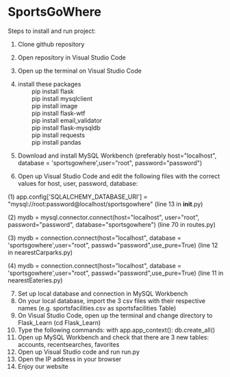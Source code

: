 # SportsGoWhere

Steps to install and run project:
1. Clone github repository
2. Open repository in Visual Studio Code
3. Open up the terminal on Visual Studio Code
4. install these packages\
&emsp;&emsp; pip install flask\
&emsp;&emsp; pip install mysqlclient\
&emsp;&emsp; pip install image\
&emsp;&emsp; pip install flask-wtf\
&emsp;&emsp; pip install email_validator\
&emsp;&emsp; pip install flask-mysqldb\
&emsp;&emsp; pip install requests\
&emsp;&emsp; pip install pandas
  
5. Download and install MySQL Workbench (preferably host="localhost", database = 'sportsgowhere',user="root", password="password")
6. Open up Visual Studio Code and edit the following files with the correct values for host, user, password, database:

  (1) app.config['SQLALCHEMY_DATABASE_URI'] = "mysql://root:password@localhost/sportsgowhere" 
  (line 13 in __init__.py)

  (2) mydb = mysql.connector.connect(host="localhost", user="root", password="password", database="sportsgowhere") 
  (line 70 in routes.py)

  (3) mydb = connection.connect(host="localhost", database = 'sportsgowhere',user="root", passwd="password",use_pure=True) 
  (line 12 in nearestCarparks.py)

  (4) mydb = connection.connect(host="localhost", database = 'sportsgowhere',user="root", passwd="password",use_pure=True) 
  (line 11 in nearestEateries.py)

7. Set up local database and connection in MySQL Workbench
8. On your local database, import the 3 csv files with their respective names (e.g. sportsfacilities.csv as sportsfacilities Table)
9. On Visual Studio Code, open up the terminal and change directory to Flask_Learn (cd Flask_Learn)
10. Type the following commands:
with app.app_context():
  db.create_all()
11. Open up MySQL Workbench and check that there are 3 new tables: accounts, recentsearches, favorites
12. Open up Visual Studio code and run run.py
13. Open the IP address in your browser 
14. Enjoy our website
